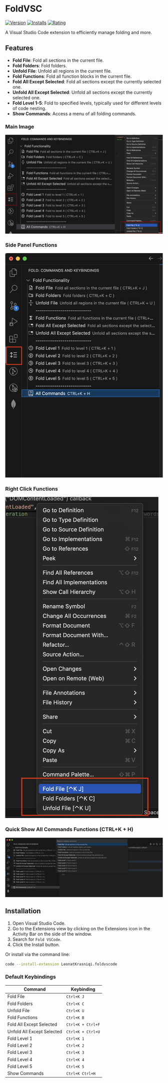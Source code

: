 # FoldVSC

[![Version](https://img.shields.io/visual-studio-marketplace/v/LeonatKrasniqi.foldvscode)](https://marketplace.visualstudio.com/items?itemName=LeonatKrasniqi.foldvscode)
[![Installs](https://img.shields.io/visual-studio-marketplace/i/LeonatKrasniqi.foldvscode)](https://marketplace.visualstudio.com/items?itemName=LeonatKrasniqi.foldvscode)
[![Rating](https://img.shields.io/visual-studio-marketplace/r/LeonatKrasniqi.foldvscode)](https://marketplace.visualstudio.com/items?itemName=LeonatKrasniqi.foldvscode)

A Visual Studio Code extension to efficiently manage folding and more.

## Features
- **Fold File**: Fold all sections in the current file.
- **Fold Folders**: Fold folders.
- **Unfold File**: Unfold all regions in the current file.
- **Fold Functions**: Fold all function blocks in the current file.
- **Fold All Except Selected**: Fold all sections except the currently selected one.
- **Unfold All Except Selected**: Unfold all sections except the currently selected one.
- **Fold Level 1-5**: Fold to specified levels, typically used for different levels of code nesting.
- **Show Commands**: Access a menu of all folding commands.

### Main Image
![Main Extension Image](resources/readme/mainImage.png "Main Extension Image")

### Side Panel Functions
![Side Panel Functions](resources/readme/PanelFunctions.png "Side Panel Functions")

### Right Click Functions
![Right Click Functions](resources/readme/RightClickFunctions.png "Right Click Functions")

### Quick Show All Commands Functions (CTRL+K + H)
![Quick Show All Commands](resources/readme/AllCommands.png "Quick Show All Commands")


## Installation

1. Open Visual Studio Code.
2. Go to the Extensions view by clicking on the Extensions icon in the Activity Bar on the side of the window.
3. Search for `Fold VSCode`.
4. Click the Install button.

Or install via the command line:

```sh
code --install-extension LeonatKrasniqi.foldvscode
```

### Default Keybindings

| Command                    | Keybinding          |
|----------------------------|---------------------|
| Fold File                  | `Ctrl+K J`          |
| Fold Folders               | `Ctrl+K C`          |
| Unfold File                | `Ctrl+K U`          |
| Fold Functions             | `Ctrl+K B`          |
| Fold All Except Selected   | `Ctrl+K + Ctrl+F`   |
| Unfold All Except Selected | `Ctrl+K + Ctrl+U`   |
| Fold Level 1               | `Ctrl+K 1`          |
| Fold Level 2               | `Ctrl+K 2`          |
| Fold Level 3               | `Ctrl+K 3`          |
| Fold Level 4               | `Ctrl+K 4`          |
| Fold Level 5               | `Ctrl+K 5`          |
| Show Commands              | `Ctrl+K Ctrl+H`     |
